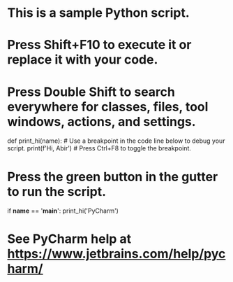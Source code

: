 # This is a sample Python script.

# Press Shift+F10 to execute it or replace it with your code.
# Press Double Shift to search everywhere for classes, files, tool windows, actions, and settings.


def print_hi(name):
    # Use a breakpoint in the code line below to debug your script.
    print(f'Hi, Abir')  # Press Ctrl+F8 to toggle the breakpoint.


# Press the green button in the gutter to run the script.
if __name__ == '__main__':
    print_hi('PyCharm')

# See PyCharm help at https://www.jetbrains.com/help/pycharm/
